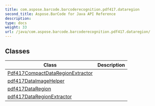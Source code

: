 ```yaml
---
title: com.aspose.barcode.barcoderecognition.pdf417.dataregion
second_title: Aspose.BarCode for Java API Reference
description: 
type: docs
weight: 33
url: /java/com.aspose.barcode.barcoderecognition.pdf417.dataregion/
---
```


## Classes

| Class | Description |
| --- | --- |
| [Pdf417CompactDataRegionExtractor](../com.aspose.barcode.barcoderecognition.pdf417.dataregion/pdf417compactdataregionextractor) |  |
| [pdf417DataImageHelper](../com.aspose.barcode.barcoderecognition.pdf417.dataregion/pdf417dataimagehelper) |  |
| [pdf417DataRegion](../com.aspose.barcode.barcoderecognition.pdf417.dataregion/pdf417dataregion) |  |
| [pdf417DataRegionExtractor](../com.aspose.barcode.barcoderecognition.pdf417.dataregion/pdf417dataregionextractor) |  |
